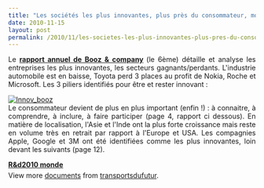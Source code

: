 ```yaml
---
title: "Les sociétés les plus innovantes, plus près du consommateur, moins de hard\\", plus de \\"soft\\"\"
date: 2010-11-15
layout: post
permalink: /2010/11/les-societes-les-plus-innovantes-plus-pres-du-consommateur-moins-de-hard-plus-de-soft.html
---
```


<p style="text-align: justify">Le <strong><a href="http://www.booz.com/global/home/what_we_think/featured_content/innovation_1000_2010" target="_blank">rapport annuel de Booz & company</a> </strong>(le 6ème) détaille et analyse les entreprises les plus innovantes, les secteurs gagnants/perdants. L'industrie automobile est en baisse, Toyota perd 3 places au profit de Nokia, Roche et Microsoft. Les 3 piliers identifiés pour être et rester innovant : </p>  <!--more-->   <p style="text-align: justify"><a href="/wp-content/uploads/sites/6/old/6a0120a66d2ad4970b013488ff2b15970c-800wi.jpg" rel="lightbox"><img alt="Innov_booz" class="asset  asset-image at-xid-6a0120a66d2ad4970b013488ff2b15970c" src="/wp-content/uploads/sites/6/old/6a0120a66d2ad4970b013488ff2b15970c-500wi.jpg" style="margin-left: auto;margin-right: auto" title="Innov_booz" /></a> <br />Le consommateur devient de plus en plus important (enfin !) : à connaitre, à comprendre, à inclure, à faire participer (page 4, rapport ci dessous). En matière de localisation, l'Asie et l'Inde ont la plus forte croissance mais reste en volume très en retrait par rapport à l'Europe et USA. Les compagnies Apple, Google et 3M ont été identifiées comme les plus innovantes, loin devant les suivants (page 12).</p> <div id="__ss_5784508" style="width: 477px"><strong style="margin: 12px 0 4px"><a href="http://www.slideshare.net/transportsdufutur/rd2010-monde" title="R&d2010 monde">R&d2010 monde</a></strong>        <div style="padding: 5px 0 12px">View more <a href="http://www.slideshare.net/">documents</a> from <a href="http://www.slideshare.net/transportsdufutur">transportsdufutur</a>.</div> </div>